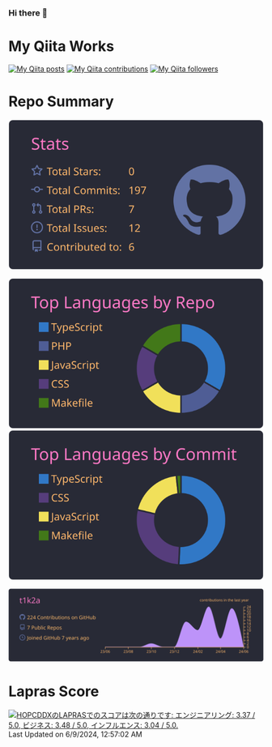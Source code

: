 ### Hi there 👋

# My Qiita Works
[![My Qiita posts](https://qiita-badge.apiapi.app/s/t1k2a/posts.svg)](http://qiita.com/t1k2a) [![My Qiita contributions](https://qiita-badge.apiapi.app/s/t1k2a/contributions.svg)](http://qiita.com/t1k2a) [![My Qiita followers](https://qiita-badge.apiapi.app/s/t1k2a/followers.svg)](http://qiita.com/t1k2a)
                
 # Repo Summary
[![](https://raw.githubusercontent.com/t1k2a/t1k2a/master/profile-summary-card-output/dracula/3-stats.svg)](https://github.com/vn7n24fzkq/github-profile-summary-cards)

[![](https://raw.githubusercontent.com/t1k2a/t1k2a/master/profile-summary-card-output/dracula/1-repos-per-language.svg)](https://github.com/vn7n24fzkq/github-profile-summary-cards) [![](https://raw.githubusercontent.com/t1k2a/t1k2a/master/profile-summary-card-output/dracula/2-most-commit-language.svg)](https://github.com/vn7n24fzkq/github-profile-summary-cards)


[![](https://raw.githubusercontent.com/t1k2a/t1k2a/master/profile-summary-card-output/dracula/0-profile-details.svg)](https://github.com/vn7n24fzkq/github-profile-summary-cards)

# Lapras Score
<!--START_SECTION:lapras-card-->
<p ><a href="https://lapras.com/public/HOPCDDX" target="_blank" rel="noopener noreferrer"><img alt="HOPCDDXのLAPRASでのスコアは次の通りです: エンジニアリング: 3.37 / 5.0, ビジネス: 3.48 / 5.0, インフルエンス: 3.04 / 5.0." src="https://lapras-card-generator.vercel.app/api/svg?e=3.37&b=3.48&i=3.04&b1=%23020E27&b2=%230E5593&i1=%23030E21&i2=%231688BF&l=ja" width="400" ></a>  
Last Updated on 6/9/2024, 12:57:02 AM</p>
<!--END_SECTION:lapras-card-->


<!--
**t1k2a/t1k2a** is a ✨ _special_ ✨ repository because its `README.md` (this file) appears on your GitHub profile.

Here are some ideas to get you started:

- 🔭 I’m currently working on ...
- 🌱 I’m currently learning ...
- 👯 I’m looking to collaborate on ...
- 🤔 I’m looking for help with ...
- 💬 Ask me about ...
- 📫 How to reach me: ...
- 😄 Pronouns: ...
- ⚡ Fun fact: ...
-->
